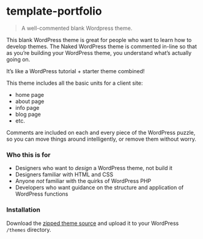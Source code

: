 template-portfolio
===============

> A well-commented blank Wordpress theme.

This blank WordPress theme is great for people who want to learn how to develop themes. The Naked WordPress theme is commented in-line so that as you’re building your WordPress theme, you understand what’s actually going on.

It’s like a WordPress tutorial + starter theme combined!

This theme includes all the basic units for a client site:
- home page
- about page
- info page
- blog page
- etc.

Comments are included on each and every piece of the WordPress puzzle, so you can move things around intelligently, or remove them without worry.

### Who this is for

- Designers who want to _design_ a WordPress theme, not build it
- Designers familiar with HTML and CSS
- Anyone _not_ familiar with the quirks of WordPress PHP
- Developers who want guidance on the structure and application of WordPress functions

### Installation

Download the [zipped theme source](https://github.com/andjosh/naked-wordpress/archive/refs/heads/master.zip) and upload it to your WordPress `/themes` directory.
